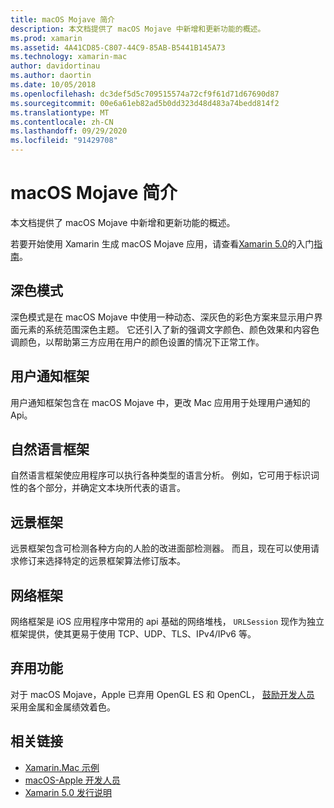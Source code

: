 ```yaml
---
title: macOS Mojave 简介
description: 本文档提供了 macOS Mojave 中新增和更新功能的概述。
ms.prod: xamarin
ms.assetid: 4A41CD85-C807-44C9-85AB-B5441B145A73
ms.technology: xamarin-mac
author: davidortinau
ms.author: daortin
ms.date: 10/05/2018
ms.openlocfilehash: dc3def5d5c709515574a72cf9f61d71d67690d87
ms.sourcegitcommit: 00e6a61eb82ad5b0dd323d48d483a74bedd814f2
ms.translationtype: MT
ms.contentlocale: zh-CN
ms.lasthandoff: 09/29/2020
ms.locfileid: "91429708"
---
```

# <a name="introduction-to-macos-mojave"></a>macOS Mojave 简介

本文档提供了 macOS Mojave 中新增和更新功能的概述。

若要开始使用 Xamarin 生成 macOS Mojave 应用，请查看[Xamarin 5.0](https://github.com/xamarin/release-notes-archive/blob/master/release-notes/mac/xamarin.mac_5/xamarin.mac_5.0.md)的入门[指南](~/mac/platform/introduction-to-macos-mojave/get-started.md)。

## <a name="dark-mode"></a>深色模式

深色模式是在 macOS Mojave 中使用一种动态、深灰色的彩色方案来显示用户界面元素的系统范围深色主题。 它还引入了新的强调文字颜色、颜色效果和内容色调颜色，以帮助第三方应用在用户的颜色设置的情况下正常工作。

## <a name="user-notifications-framework"></a>用户通知框架

用户通知框架包含在 macOS Mojave 中，更改 Mac 应用用于处理用户通知的 Api。

## <a name="natural-language-framework"></a>自然语言框架

自然语言框架使应用程序可以执行各种类型的语言分析。 例如，它可用于标识词性的各个部分，并确定文本块所代表的语言。

## <a name="vision-framework"></a>远景框架

远景框架包含可检测各种方向的人脸的改进面部检测器。 而且，现在可以使用请求修订来选择特定的远景框架算法修订版本。

## <a name="network-framework"></a>网络框架

网络框架是 iOS 应用程序中常用的 api 基础的网络堆栈， `URLSession` 现作为独立框架提供，使其更易于使用 TCP、UDP、TLS、IPv4/IPv6 等。

## <a name="deprecations"></a>弃用功能

对于 macOS Mojave，Apple 已弃用 OpenGL ES 和 OpenCL， [鼓励开发人员](https://developer.apple.com/macos/whats-new/) 采用金属和金属绩效着色。

## <a name="related-links"></a>相关链接

- [Xamarin.Mac 示例](/samples/browse/?products=xamarin&term=Xamarin.Mac)
- [macOS-Apple 开发人员](https://developer.apple.com/macos/)
- [Xamarin 5.0 发行说明](/xamarin/mac/release-notes/5/5.0/)